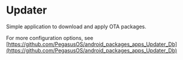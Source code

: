 Updater
=======
Simple application to download and apply OTA packages.

For more configuration options, see [https://github.com/PegasusOS/android_packages_apps_Updater_Db](https://github.com/PegasusOS/android_packages_apps_Updater_Db)
